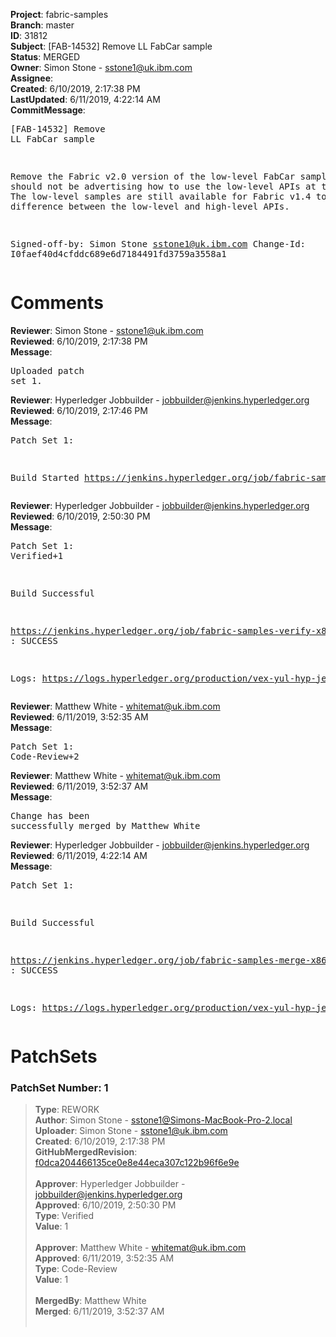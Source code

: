 <strong>Project</strong>: fabric-samples<br><strong>Branch</strong>: master<br><strong>ID</strong>: 31812<br><strong>Subject</strong>: [FAB-14532] Remove LL FabCar sample<br><strong>Status</strong>: MERGED<br><strong>Owner</strong>: Simon Stone - sstone1@uk.ibm.com<br><strong>Assignee</strong>:<br><strong>Created</strong>: 6/10/2019, 2:17:38 PM<br><strong>LastUpdated</strong>: 6/11/2019, 4:22:14 AM<br><strong>CommitMessage</strong>:<br><pre>[FAB-14532] Remove LL FabCar sample

Remove the Fabric v2.0 version of the low-level FabCar sample. We
should not be advertising how to use the low-level APIs at this
point. The low-level samples are still available for Fabric v1.4
to show the difference between the low-level and high-level APIs.

Signed-off-by: Simon Stone <sstone1@uk.ibm.com>
Change-Id: I0faef40d4cfddc689e6d7184491fd3759a3558a1
</pre><h1>Comments</h1><strong>Reviewer</strong>: Simon Stone - sstone1@uk.ibm.com<br><strong>Reviewed</strong>: 6/10/2019, 2:17:38 PM<br><strong>Message</strong>: <pre>Uploaded patch set 1.</pre><strong>Reviewer</strong>: Hyperledger Jobbuilder - jobbuilder@jenkins.hyperledger.org<br><strong>Reviewed</strong>: 6/10/2019, 2:17:46 PM<br><strong>Message</strong>: <pre>Patch Set 1:

Build Started https://jenkins.hyperledger.org/job/fabric-samples-verify-x86_64/287/</pre><strong>Reviewer</strong>: Hyperledger Jobbuilder - jobbuilder@jenkins.hyperledger.org<br><strong>Reviewed</strong>: 6/10/2019, 2:50:30 PM<br><strong>Message</strong>: <pre>Patch Set 1: Verified+1

Build Successful 

https://jenkins.hyperledger.org/job/fabric-samples-verify-x86_64/287/ : SUCCESS

Logs: https://logs.hyperledger.org/production/vex-yul-hyp-jenkins-3/fabric-samples-verify-x86_64/287</pre><strong>Reviewer</strong>: Matthew White - whitemat@uk.ibm.com<br><strong>Reviewed</strong>: 6/11/2019, 3:52:35 AM<br><strong>Message</strong>: <pre>Patch Set 1: Code-Review+2</pre><strong>Reviewer</strong>: Matthew White - whitemat@uk.ibm.com<br><strong>Reviewed</strong>: 6/11/2019, 3:52:37 AM<br><strong>Message</strong>: <pre>Change has been successfully merged by Matthew White</pre><strong>Reviewer</strong>: Hyperledger Jobbuilder - jobbuilder@jenkins.hyperledger.org<br><strong>Reviewed</strong>: 6/11/2019, 4:22:14 AM<br><strong>Message</strong>: <pre>Patch Set 1:

Build Successful 

https://jenkins.hyperledger.org/job/fabric-samples-merge-x86_64/69/ : SUCCESS

Logs: https://logs.hyperledger.org/production/vex-yul-hyp-jenkins-3/fabric-samples-merge-x86_64/69</pre><h1>PatchSets</h1><h3>PatchSet Number: 1</h3><blockquote><strong>Type</strong>: REWORK<br><strong>Author</strong>: Simon Stone - sstone1@Simons-MacBook-Pro-2.local<br><strong>Uploader</strong>: Simon Stone - sstone1@uk.ibm.com<br><strong>Created</strong>: 6/10/2019, 2:17:38 PM<br><strong>GitHubMergedRevision</strong>: [f0dca204466135ce0e8e44eca307c122b96f6e9e](https://github.com/hyperledger-gerrit-archive/fabric-samples/commit/f0dca204466135ce0e8e44eca307c122b96f6e9e)<br><br><strong>Approver</strong>: Hyperledger Jobbuilder - jobbuilder@jenkins.hyperledger.org<br><strong>Approved</strong>: 6/10/2019, 2:50:30 PM<br><strong>Type</strong>: Verified<br><strong>Value</strong>: 1<br><br><strong>Approver</strong>: Matthew White - whitemat@uk.ibm.com<br><strong>Approved</strong>: 6/11/2019, 3:52:35 AM<br><strong>Type</strong>: Code-Review<br><strong>Value</strong>: 1<br><br><strong>MergedBy</strong>: Matthew White<br><strong>Merged</strong>: 6/11/2019, 3:52:37 AM<br><br></blockquote>